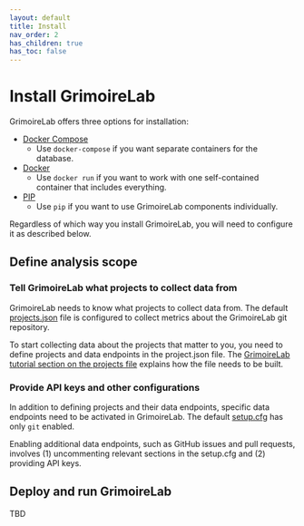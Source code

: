 ```yaml
---
layout: default
title: Install
nav_order: 2
has_children: true
has_toc: false
---
```


# Install GrimoireLab

GrimoireLab offers three options for installation:

* [Docker Compose](./docker-compose)
  - Use `docker-compose` if you want separate containers for the database.
* [Docker](./docker)
  - Use `docker run` if you want to work with one self-contained container that includes everything.
* [PIP](./pip)
  - Use `pip` if you want to use GrimoireLab components individually.

Regardless of which way you install GrimoireLab, you will need to configure it as described below.

## Define analysis scope

### Tell GrimoireLab what projects to collect data from

GrimoireLab needs to know what projects to collect data from. 
The default [projects.json](https://github.com/chaoss/grimoirelab/blob/master/default-grimoirelab-settings/projects.json) file is configured to collect metrics about the GrimoireLab git repository. 

To start collecting data about the projects that matter to you, you need to define projects and data endpoints in the project.json file.
The [GrimoireLab tutorial section on the projects file](https://github.com/chaoss/grimoirelab-sirmordred#projectsjson) explains how the file needs to be built.

### Provide API keys and other configurations

In addition to defining projects and their data endpoints, specific data endpoints need to be activated in GrimoireLab.
The default [setup.cfg](https://github.com/chaoss/grimoirelab/blob/master/default-grimoirelab-settings/setup.cfg) has only `git` enabled.

Enabling additional data endpoints, such as GitHub issues and pull requests, involves (1) uncommenting relevant sections in the setup.cfg and (2) providing API keys.


## Deploy and run GrimoireLab

TBD
